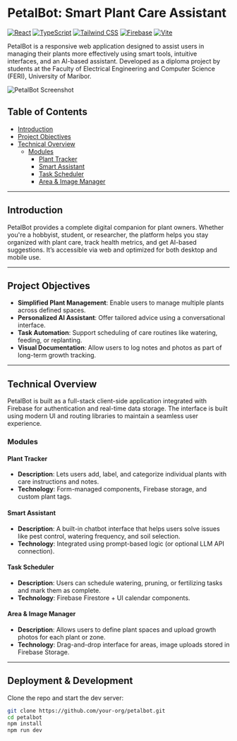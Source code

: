 # PetalBot: Smart Plant Care Assistant
[![React](https://img.shields.io/badge/React-61DAFB?style=for-the-badge&logo=react&logoColor=white)](https://reactjs.org/)
[![TypeScript](https://img.shields.io/badge/TypeScript-3178C6?style=for-the-badge&logo=typescript&logoColor=white)](https://www.typescriptlang.org/)
[![Tailwind CSS](https://img.shields.io/badge/TailwindCSS-06B6D4?style=for-the-badge&logo=tailwindcss&logoColor=white)](https://tailwindcss.com/)
[![Firebase](https://img.shields.io/badge/Firebase-FFCA28?style=for-the-badge&logo=firebase&logoColor=black)](https://firebase.google.com/)
[![Vite](https://img.shields.io/badge/Vite-646CFF?style=for-the-badge&logo=vite&logoColor=white)](https://vitejs.dev/)

PetalBot is a responsive web application designed to assist users in managing their plants more effectively using smart tools, intuitive interfaces, and an AI-based assistant. Developed as a diploma project by students at the Faculty of Electrical Engineering and Computer Science (FERI), University of Maribor.

![PetalBot Screenshot](https://your-image-url-here.com/petalbot-screenshot.png)

## Table of Contents
- [Introduction](#introduction)
- [Project Objectives](#project-objectives)
- [Technical Overview](#technical-overview)
    - [Modules](#modules)
        * [Plant Tracker](#plant-tracker)
        * [Smart Assistant](#smart-assistant)
        * [Task Scheduler](#task-scheduler)
        * [Area & Image Manager](#area--image-manager)

---

## Introduction
PetalBot provides a complete digital companion for plant owners. Whether you're a hobbyist, student, or researcher, the platform helps you stay organized with plant care, track health metrics, and get AI-based suggestions. It’s accessible via web and optimized for both desktop and mobile use.

---

## Project Objectives
- **Simplified Plant Management**: Enable users to manage multiple plants across defined spaces.
- **Personalized AI Assistant**: Offer tailored advice using a conversational interface.
- **Task Automation**: Support scheduling of care routines like watering, feeding, or replanting.
- **Visual Documentation**: Allow users to log notes and photos as part of long-term growth tracking.

---

## Technical Overview
PetalBot is built as a full-stack client-side application integrated with Firebase for authentication and real-time data storage. The interface is built using modern UI and routing libraries to maintain a seamless user experience.

### Modules

#### Plant Tracker
- **Description**: Lets users add, label, and categorize individual plants with care instructions and notes.
- **Technology**: Form-managed components, Firebase storage, and custom plant tags.

#### Smart Assistant
- **Description**: A built-in chatbot interface that helps users solve issues like pest control, watering frequency, and soil selection.
- **Technology**: Integrated using prompt-based logic (or optional LLM API connection).

#### Task Scheduler
- **Description**: Users can schedule watering, pruning, or fertilizing tasks and mark them as complete.
- **Technology**: Firebase Firestore + UI calendar components.

#### Area & Image Manager
- **Description**: Allows users to define plant spaces and upload growth photos for each plant or zone.
- **Technology**: Drag-and-drop interface for areas, image uploads stored in Firebase Storage.

---

## Deployment & Development

Clone the repo and start the dev server:

```bash
git clone https://github.com/your-org/petalbot.git
cd petalbot
npm install
npm run dev
```
